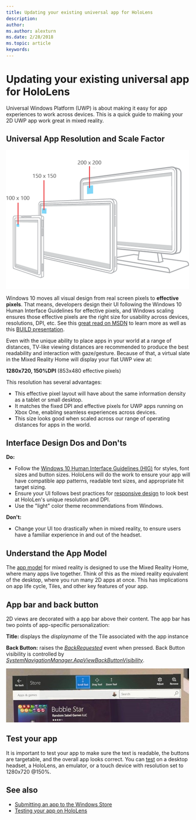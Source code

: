 ```yaml
---
title: Updating your existing universal app for HoloLens
description: 
author: 
ms.author: alexturn
ms.date: 2/28/2018
ms.topic: article
keywords: 
---
```




# Updating your existing universal app for HoloLens

Universal Windows Platform (UWP) is about making it easy for app experiences to work across devices. This is a quick guide to making your 2D UWP app work great in mixed reality.

## Universal App Resolution and Scale Factor

![From responsive design](images/scale-500px.png)

Windows 10 moves all visual design from real screen pixels to **effective pixels**. That means, developers design their UI following the Windows 10 Human Interface Guidelines for effective pixels, and Windows scaling ensures those effective pixels are the right size for usability across devices, resolutions, DPI, etc. See this [great read on MSDN](https://msdn.microsoft.com/library/windows/apps/Dn958435.aspx) to learn more as well as this [BUILD presentation](http://video.ch9.ms/sessions/build/2015/2-63_Build_2015_Windows_Scaling.pptx).

Even with the unique ability to place apps in your world at a range of distances, TV-like viewing distances are recommended to produce the best readability and interaction with gaze/gesture. Because of that, a virtual slate in the Mixed Reality Home will display your flat UWP view at:

**1280x720, 150%DPI** (853x480 effective pixels)

This resolution has several advantages:
* This effective pixel layout will have about the same information density as a tablet or small desktop.
* It matches the fixed DPI and effective pixels for UWP apps running on Xbox One, enabling seamless experiences across devices.
* This size looks good when scaled across our range of operating distances for apps in the world.

## Interface Design Dos and Don'ts

**Do:**
* Follow the [Windows 10 Human Interface Guidelines (HIG)](https://dev.windows.com/en-us/design) for styles, font sizes and button sizes. HoloLens will do the work to ensure your app will have compatible app patterns, readable text sizes, and appropriate hit target sizing.
* Ensure your UI follows best practices for [responsive design](https://msdn.microsoft.com/en-us/library/windows/apps/dn958435.aspx) to look best at HoloLen's unique resolution and DPI.
* Use the "light" color theme recommendations from Windows.

**Don't:**
* Change your UI too drastically when in mixed reality, to ensure users have a familiar experience in and out of the headset.

## Understand the App Model

The [app model](app-model.md) for mixed reality is designed to use the Mixed Reality Home, where many apps live together. Think of this as the mixed reality equivalent of the desktop, where you run many 2D apps at once. This has implications on app life cycle, Tiles, and other key features of your app.

## App bar and back button

2D views are decorated with a app bar above their content. The app bar has two points of app-specific personalization:

**Title:** displays the *displayname* of the Tile associated with the app instance

**Back Button:** raises the *[BackRequested](https://msdn.microsoft.com/en-us/library/windows/apps/windows.ui.core.systemnavigationmanager.backrequested.aspx)* event when pressed. Back Button visibility is controlled by *[SystemNavigationManager.AppViewBackButtonVisibility](https://msdn.microsoft.com/en-us/library/windows/apps/windows.ui.core.systemnavigationmanager.aspx)*.

![App bar UI in 2D app view](images/12697297-10104100857470613-1470416918759008487-o-500px.jpg)

## Test your app

It is important to test your app to make sure the text is readable, the buttons are targetable, and the overall app looks correct. You can [test](testing-your-app-on-hololens.md) on a desktop headset, a HoloLens, an emulator, or a touch device with resolution set to 1280x720 @150%.

## See also
* [Submitting an app to the Windows Store](submitting-an-app-to-the-windows-store.md)
* [Testing your app on HoloLens](testing-your-app-on-hololens.md)